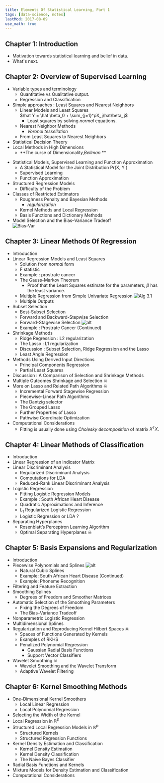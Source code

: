 ```yaml
---
title: Elements Of Statistical Learning, Part 1
tags: [data-science, notes]
lastMod: 2017-08-09
use_math: true
---
```


## Chapter 1: Introduction
 * Motivation towards statistical learning and belief in data.
 * What's next.

## Chapter 2: Overview of Supervised Learning   
* Variable types and terminology
    - Quantitative vs Qualitative output.
    - Regression and Classification
* Simple approaches : Least Squares and Nearest Neighbors
    * Linear Models and Least Squares   
$\hat Y = \hat \beta_0 + \sum_{j=1}^pX_j\hat\beta_j$   
        * Least squares by solving *normal* equations.
    * Nearest Neighbor Methods  
        * *Voronoi tessellation*
    * From Least Squares to Nearest Neighbors
* Statistical Decision Theory       
* Local Methods in High Dimensions
    * **The curse of Dimensionality,*Bellman* **
- Statistical Models, Supervised Learning and Function Approximation
    - A Statistical Model for the Joint Distribution Pr(X, Y )
    - Supervised Learning
    - Function Approximation
- Structured Regression Models
    - Difficulty of the Problem
- Classes of Restricted Estimators
    - Roughness Penalty and Bayesian Methods  
        - *regularization*
    - Kernel Methods and Local Regression
    - Basis Functions and Dictionary Methods
- Model Selection and the Bias–Variance Tradeoff   
![Bias-Var](/images/esl/bias-var.png)   

## Chapter 3: Linear Methods Of Regression
- Introduction
- Linear Regression Models and Least Squares
    - Solution from *normal* form
    - F statistic
    - Example : prostrate cancer
    - The Gauss-Markov Theorem
        - Proof that the Least Squares estimate for the parameters, $\beta$ has the least variance.    
    - Multiple Regression from Simple Univariate Regression
    ![Alg 3.1](/images/esl/alg3_1.png)
    - Multiple Outputs
- Subset Selection
    - Best-Subset Selection
    - Forward and Backward-Stepwise Selection
    - Forward-Stagewise Selection
    ![alt](/images/esl/subset-sel.png)
    - Example : Prostrate Cancer (Continued)
- Shrinkage Methods
    - Ridge Regression : L2 regularization
    - The Lasso : L1 regularization
    - Discussion : Subset Selection, Ridge Regression and the Lasso
    - Least Angle Regression
- Methods Using Derived Input Directions
    - Principal Components Regression
    - Partial Least Squares
- Discussion : A Comparison of Selection and Shrinkage Methods
- Multiple Outcomes Shrinkage and Selection ☠
- More on Lasso and Related Path Algorithms ☠
    - Incremental Forward Stagewise Regression
    - Piecewise-Linear Path Algorithms
    - The Dantzig selector
    - The Grouped Lasso
    - Further Properties of Lasso
    - Pathwise Coordinate Optimization
- Computational Considerations  
    - Fitting is usually done using *Cholesky decomposition* of matrix $X^TX$.

## Chapter 4: Linear Methods of Classification
- Introduction
- Linear Regression of an Indicator Matrix
- Linear Discriminant Analysis
    - Regularized Discriminant Analysis
    - Computations for LDA
    - Reduced-Rank Linear Discriminant Analysis
- Logistic Regression
    - Fitting Logistic Regression Models
    - Example : South African Heart Disease
    - Quadratic Approximations and Inference
    - $L_1$ Regularized Logistic Regression
    - Logistic Regression or LDA ?
- Separating Hyperplanes
    - Rosenblatt’s Perceptron Learning Algorithm
    - Optimal Separating Hyperplanes ☠

## Chapter 5: Basis Expansions and Regularization
- Introduction
-  Piecewise Polynomials and Splines
![alt](/images/esl/5_piecewise_1.png)
    - Natural Cubic Splines
    - Example: South African Heart Disease (Continued)
    - Example: Phoneme Recognition
- Filtering and Feature Extraction
- Smoothing Splines
    - Degrees of Freedom and Smoother Matrices
- Automatic Selection of the Smoothing Parameters
    - Fixing the Degrees of Freedom
    - The Bias–Variance Tradeoff
- Nonparametric Logistic Regression
- Multidimensional Splines
- Regularization and Reproducing Kernel Hilbert Spaces ☠
    - Spaces of Functions Generated by Kernels
    - Examples of RKHS
    - Penalized Polynomial Regression
        - Gaussian Radial Basis Functions
        - Support Vector Classifiers
- Wavelet Smoothing ☠
    - Wavelet Smoothing and the Wavelet Transform
    - Adaptive Wavelet Filtering

## Chapter 6: Kernel Smoothing Methods
- One-Dimensional Kernel Smoothers
    - Local Linear Regression
    - Local Polynomial Regression
- Selecting the Width of the Kernel
- Local Regression in ${\mathbb R}^p$
- Structured Local Regression Models in ${\mathbb R}^p$
    - Structured Kernels
    - Structured Regression Functions
- Kernel Density Estimation and Classification
    - Kernel Density Estimation
    - Kernel Density Classification
    - The Naive Bayes Classifier
- Radial Basis Functions and Kernels
- Mixture Models for Density Estimation and Classification
- Computational Considerations
